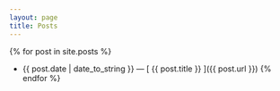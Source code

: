 ```yaml
---
layout: page
title: Posts
---
```



{% for post in site.posts %}
  * {{ post.date | date_to_string }} &mdash; [ {{ post.title }} ]({{ post.url }})
{% endfor %}
